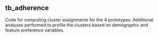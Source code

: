 ## tb_adherence

Code for computing cluster assignments for the 4 prototypes. Additional analyses performed to profile the clusters based on demographic and feature preference variables.
